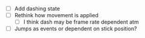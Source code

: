 - [ ] Add dashing state
- [ ] Rethink how movement is applied
	- [ ] I think dash may be frame rate dependent atm
- [ ] Jumps as events or dependent on stick position?